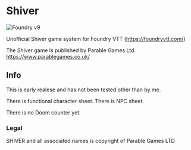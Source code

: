 # Shiver
![Foundry v9](https://img.shields.io/badge/foundry-v10-green)

Unofficial Shiver game system for Foundry VTT (https://foundryvtt.com/)

The Shiver game is published by Parable Games Ltd. https://www.parablegames.co.uk/ 

## Info

This is early realese and has not been tested other than by me. 

There is functional character sheet. 
There is NPC sheet. 

There is no Doom counter yet.

### Legal 

SHIVER and all associated names is copyright of
Parable Games LTD

